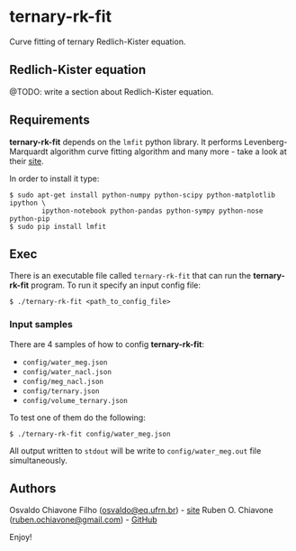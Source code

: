 # ternary-rk-fit

Curve fitting of ternary Redlich-Kister equation.

## Redlich-Kister equation

@TODO: write a section about Redlich-Kister equation.

## Requirements

**ternary-rk-fit** depends on the `lmfit` python library. It performs Levenberg-Marquardt algorithm curve fitting algorithm and many more - take a look at their [site](http://cars9.uchicago.edu/software/python/lmfit/ "lmfit").

In order to install it type:

```
$ sudo apt-get install python-numpy python-scipy python-matplotlib ipython \
        ipython-notebook python-pandas python-sympy python-nose python-pip
$ sudo pip install lmfit
```

## Exec

There is an executable file called `ternary-rk-fit` that can run the **ternary-rk-fit** program. To run it specify an input config file:

`$ ./ternary-rk-fit <path_to_config_file>`

### Input samples

There are 4 samples of how to config **ternary-rk-fit**:

- `config/water_meg.json`
- `config/water_nacl.json`
- `config/meg_nacl.json`
- `config/ternary.json`
- `config/volume_ternary.json`

To test one of them do the following:

`$ ./ternary-rk-fit config/water_meg.json`

All output written to `stdout` will be write to `config/water_meg.out` file simultaneously.

## Authors

Osvaldo Chiavone Filho (osvaldo@eq.ufrn.br) - [site](http://nupeg.ufrn.br "nupeg")
Ruben O. Chiavone (ruben.ochiavone@gmail.com) - [GitHub](https://github.com/rubenochiavone "rubenochiavone")

Enjoy!

